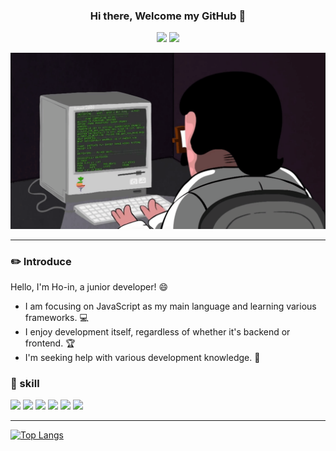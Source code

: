 <div align="center">

### Hi there, Welcome my GitHub 👋

<a href="https://velog.io/@lee_moi/series" target="_blank"><img src="https://img.shields.io/badge/Velog-20C997?style=plastic&logo=Velog&logoColor=000000"/></a>
<a href="https://www.npmjs.com/~mo_lee" target="_blank"><img src="https://img.shields.io/badge/npm-CB3837?style=plastic&logo=npm&logoColor=000000"/></a>
</div>
<img src="./programming.gif" />

---
### :pencil2: Introduce

Hello, I'm Ho-in, a junior developer! :smile:

-  I am focusing on JavaScript as my main language and learning various frameworks. :computer:
-  I enjoy development itself, regardless of whether it's backend or frontend. :trophy:
-  I'm seeking help with various development knowledge. :rocket:

### :hammer: skill
<img src="https://img.shields.io/badge/JavaScript-F7DF1E?style=for-the-badge&logo=JavaScript&logoColor=white" /> <img src="https://img.shields.io/badge/TypeScript-007ACC?style=for-the-badge&logo=typescript&logoColor=white" /> <img src="https://img.shields.io/badge/React-20232A?style=for-the-badge&logo=react&logoColor=61DAFB" /> <img src="https://img.shields.io/badge/React_Native-20232A?style=for-the-badge&logo=react&logoColor=61DAFB" /> <img src="https://img.shields.io/badge/MySQL-00000F?style=for-the-badge&logo=mysql&logoColor=white" /> <img src="https://img.shields.io/badge/Next.js-000?logo=nextdotjs&logoColor=fff&style=for-the-badge" />

---
[![Top Langs](https://github-readme-stats.vercel.app/api/top-langs/?username=hoinlee-moi&layout=compact)](https://github.com/anuraghazra/github-readme-stats)

<!-- ---
![Anurag's GitHub stats](https://github-readme-stats.vercel.app/api?username=hoinlee-moi&show_icons=true&theme=radical) -->
